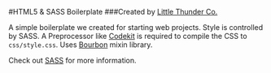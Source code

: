 #HTML5 & SASS Boilerplate
###Created by [Little Thunder Co.](http://littlethunder.co)

A simple boilerplate we created for starting web projects. Style is controlled by SASS. A Preprocessor like [Codekit](https://incident57.com/codekit/) is required to compile the CSS to `css/style.css`. Uses [Bourbon](http://bourbon.io/) mixin library.

Check out [SASS](http://sass-lang.com/install) for more information.




